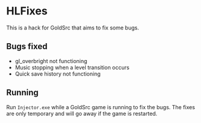 # HLFixes
This is a hack for GoldSrc that aims to fix some bugs.

## Bugs fixed
- gl_overbright not functioning
- Music stopping when a level transition occurs
- Quick save history not functioning

## Running
Run `Injector.exe` while a GoldSrc game is running to fix the bugs. The fixes are only temporary and will go away if the game is restarted.